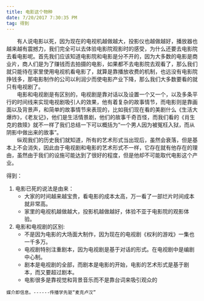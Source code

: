 ```yaml
---
title: 电影这个物种
date: 7/20/2017 7:30:35 PM 
tag: 得到
---
```

<div style="text-indent:2em">有人说电影以死，因为现在的电视机越做越大，投影仪也越做越好，播放器也越来越有震撼力，我们完全可以去体验电影院观影时的感受，为什么还要去电影院去看电影呢。首先我们应该知道电影院和电影是分不开的，因为大多数的电影是商业片，商人们是为了赚钱而去拍摄的电影，如果都不去电影院去观看了，那么我们就只能待在家里使用电视机看电影了，就算是靠播放收费的机制，也远没有电影院挣钱多，那电影制作的公司以利润少而使电影产业下降，那么我们大多数要看的就只有电视剧了。</div><!-- more -->
<div style="text-indent:2em">电影和电视剧是有区别的，电视剧是靠对话以及设置一个又一个，以及多条平行的时间线来实现电视剧吸引人的效果，他有着复杂的故事情节，而电影则是靠画面以及背景声，和简单的故事情节来表现的，比如我们现在看的美剧什么《生活大爆炸》，《老友记》，他们是生活情景剧，他们的故事千奇百怪，而我们看的《肖生克的救赎》就不一样了我们总结一下可以概括为“一个男人因为被冤枉入狱，而从阴影中做出来的故事”。</div>

<div style="text-indent:2em">纵观我们的历史我们就知道，所有的艺术形式当出现后，虽然会衰落，但是基本上不会消失，因此由于电视剧和电影的艺术形式不一样，它存在就有他存在的理由，虽然由于我们的设施可能达到了很好的程度，但是他却不可能取代电影这个产业。</div>


得到：
<ol>
	<li>电影已死的说法是由来：
		<ul>
			<li>大家的时间越来越宝贵，看电影的成本太高，万一看了一部烂片时间成本就非常高。</li>	
			<li>家里的电视机越做越大，投影机越做越好，体验不亚于电影院的观影体验。</li>
		</ul>
	</li>
	<li>电影和电视剧的区别:
		<ul>
			<li>不是因为电影的大场面大制作，因为现在的电视剧《权利的游戏》一集也一千多万。</li>
			<li>电视剧特别注重剧本，因为电视剧是基于对话的形式。在电视剧中是编剧中心制。</li>
			<li>剧本是电视剧的全部，而剧本是电影的开始，电影的艺术形式是基于剧本，而又要超过剧本。</li>
			<li>电影很多是靠视觉和背景音乐而不是靠台词来吸引观众的</li>
		</ul>
	</li>
</ol>

<code>媒介即信息。------传播学先驱“麦克卢汉”</code>
